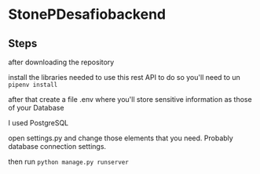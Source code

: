 # StonePDesafiobackend

## Steps
after downloading the repository

install the libraries needed to use this rest API
to do so you'll need to un `pipenv install`

after that create a file .env where you'll store sensitive information as those of your Database

I used PostgreSQL 

open settings.py and change those elements that you need. Probably database connection settings.

then run `python manage.py runserver`

